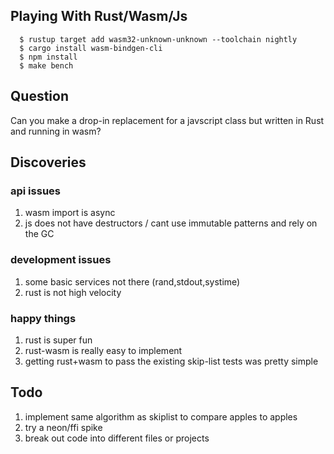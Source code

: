 
## Playing With Rust/Wasm/Js

```
  $ rustup target add wasm32-unknown-unknown --toolchain nightly
  $ cargo install wasm-bindgen-cli 
  $ npm install
  $ make bench
```

## Question

Can you make a drop-in replacement for a javscript class but written in Rust and running
in wasm?

## Discoveries

### api issues
1. wasm import is async
2. js does not have destructors / cant use immutable patterns and rely on the GC

### development issues
1. some basic services not there (rand,stdout,systime)
2. rust is not high velocity

### happy things
1. rust is super fun
2. rust-wasm is really easy to implement
3. getting rust+wasm to pass the existing skip-list tests was pretty simple

## Todo

1. implement same algorithm as skiplist to compare apples to apples
2. try a neon/ffi spike
3. break out code into different files or projects


